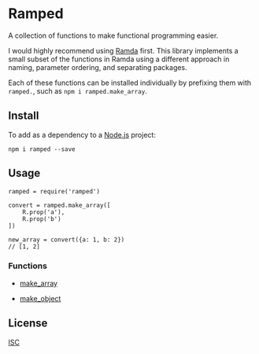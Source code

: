 # Ramped

A collection of functions to make functional programming easier.

I would highly recommend using [Ramda](http://ramdajs.com/) first.
This library implements a small subset of the functions in Ramda using a different approach in naming, parameter ordering, and separating packages.

Each of these functions can be installed individually by prefixing them with `ramped.`, such as `npm i ramped.make_array`.


## Install

To add as a dependency to a [Node.js](https://nodejs.org/en/) project:

	npm i ramped --save


## Usage

	ramped = require('ramped')

	convert = ramped.make_array([
		R.prop('a'),
		R.prop('b')
	])

	new_array = convert({a: 1, b: 2})
	// [1, 2]


### Functions

- [make_array](./make_array/)

- [make_object](./make_object/)


## License

[ISC](./LICENSE)
